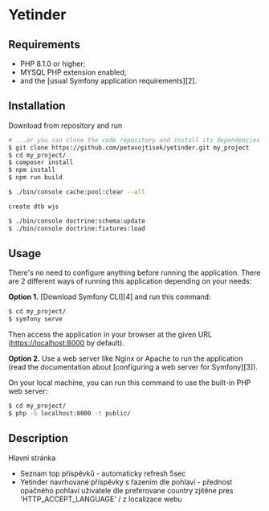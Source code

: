 Yetinder
========================

 
Requirements
------------

  * PHP 8.1.0 or higher;
  * MYSQL PHP extension enabled;
  * and the [usual Symfony application requirements][2].

Installation
------------

Download from repository and run

```bash
# ...or you can clone the code repository and install its dependencies
$ git clone https://github.com/petavojtisek/yetinder.git my_project
$ cd my_project/
$ composer install
$ npm install
$ npm run build

$ ./bin/console cache:pool:clear --all

create dtb wjs

$ ./bin/console doctrine:schema:update 
$ ./bin/console doctrine:fixtures:load 
```
 

Usage
-----

There's no need to configure anything before running the application. There are
2 different ways of running this application depending on your needs:

**Option 1.** [Download Symfony CLI][4] and run this command:

```bash
$ cd my_project/
$ symfony serve
```

Then access the application in your browser at the given URL (<https://localhost:8000> by default).

**Option 2.** Use a web server like Nginx or Apache to run the application
(read the documentation about [configuring a web server for Symfony][3]).

On your local machine, you can run this command to use the built-in PHP web server:

```bash
$ cd my_project/
$ php -S localhost:8000 -t public/
```



Description
------------
Hlavní stránka
- Seznam top příspěvků - automaticky refresh 5sec
- Yetinder navrhované příspěvky s řazením 
	dle pohlaví - přednost opačného pohlaví uživatele
	dle preferovane country zjitěne pres 'HTTP_ACCEPT_LANGUAGE' / z localizace webu
	
